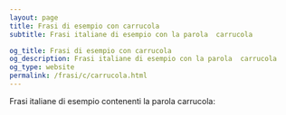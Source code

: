 ```yaml
---
layout: page
title: Frasi di esempio con carrucola 
subtitle: Frasi italiane di esempio con la parola  carrucola

og_title: Frasi di esempio con carrucola 
og_description: Frasi italiane di esempio con la parola  carrucola
og_type: website
permalink: /frasi/c/carrucola.html
---
```


Frasi italiane di esempio contenenti la parola carrucola:


